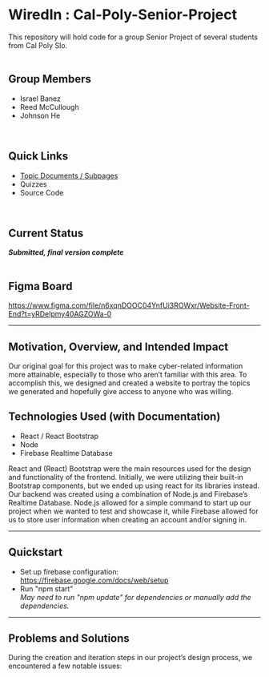 # WiredIn : Cal-Poly-Senior-Project

This repository will hold code for a group Senior Project of several students from Cal Poly Slo.</br><br>

## Group Members
- Israel Banez
- Reed McCullough
- Johnson He

<br>

## Quick Links
 - [Topic Documents / Subpages](https://github.com/IsraelBanez/WiredIn/tree/main/my-app/src/pages)
 - Quizzes
 - Source Code

<br>

## Current Status
_**Submitted, final version complete**_<br><br>

## Figma Board
https://www.figma.com/file/n6xqnDOOC04YnfUi3ROWxr/Website-Front-End?t=yRDeIpmy40AGZOWa-0 

---


## Motivation, Overview, and Intended Impact
Our original goal for this project was to make cyber-related information more attainable, especially to those who aren’t familiar with this area. To accomplish this, we designed and created a website to portray the topics we generated and hopefully give access to anyone who was willing. 
</br>

## Technologies Used (with Documentation)
 - React / React Bootstrap
 - Node
 - Firebase Realtime Database

React and (React) Bootstrap were the main resources used for the design and functionality of the frontend. Initially, we were utilizing their built-in Bootstrap components, but we ended up using react for its libraries instead. Our backend was created using a combination of Node.js and Firebase’s Realtime Database. Node.js allowed for a simple command to start up our project when we wanted to test and showcase it, while Firebase allowed for us to store user information when creating an account and/or signing in.
</br>

---

## Quickstart
- Set up firebase configuration:</br>
https://firebase.google.com/docs/web/setup
- Run "npm start"</br>
*May need to run "npm update" for dependencies or manually add the dependencies.* 

---

## Problems and Solutions
During the creation and iteration steps in our project’s design process, we encountered a few notable issues:

</br>